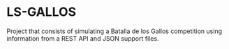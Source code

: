 # LS-GALLOS
Project that consists of simulating a Batalla de los Gallos competition using information from a REST API and JSON support files.

